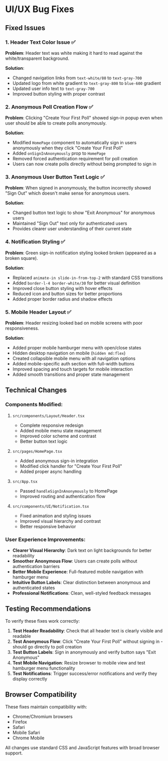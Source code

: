 # UI/UX Bug Fixes

## Fixed Issues

### 1. Header Text Color Issue ✅
**Problem**: Header text was white making it hard to read against the white/transparent background.

**Solution**: 
- Changed navigation links from `text-white/80` to `text-gray-700`
- Updated logo from white gradient to `text-gray-800` to `blue-600` gradient
- Updated user info text to `text-gray-700`
- Improved button styling with proper contrast

### 2. Anonymous Poll Creation Flow ✅
**Problem**: Clicking "Create Your First Poll" showed sign-in popup even when user should be able to create polls anonymously.

**Solution**:
- Modified `HomePage` component to automatically sign in users anonymously when they click "Create Your First Poll"
- Added `onSignInAnonymously` prop to `HomePage`
- Removed forced authentication requirement for poll creation
- Users can now create polls directly without being prompted to sign in

### 3. Anonymous User Button Text Logic ✅
**Problem**: When signed in anonymously, the button incorrectly showed "Sign Out" which doesn't make sense for anonymous users.

**Solution**:
- Changed button text logic to show "Exit Anonymous" for anonymous users
- Maintained "Sign Out" text only for authenticated users
- Provides clearer user understanding of their current state

### 4. Notification Styling ✅
**Problem**: Green sign-in notification styling looked broken (appeared as a broken square).

**Solution**:
- Replaced `animate-in slide-in-from-top-2` with standard CSS transitions
- Added `border-l-4 border-white/30` for better visual definition
- Improved close button styling with hover effects
- Reduced icon and button sizes for better proportions
- Added proper border radius and shadow effects

### 5. Mobile Header Layout ✅
**Problem**: Header resizing looked bad on mobile screens with poor responsiveness.

**Solution**:
- Added proper mobile hamburger menu with open/close states
- Hidden desktop navigation on mobile (`hidden md:flex`)
- Created collapsible mobile menu with all navigation options
- Added mobile-specific auth section with full-width buttons
- Improved spacing and touch targets for mobile interaction
- Added smooth transitions and proper state management

## Technical Changes

### Components Modified:
1. `src/components/Layout/Header.tsx`
   - Complete responsive redesign
   - Added mobile menu state management
   - Improved color scheme and contrast
   - Better button text logic

2. `src/pages/HomePage.tsx`
   - Added anonymous sign-in integration
   - Modified click handler for "Create Your First Poll"
   - Added proper async handling

3. `src/App.tsx`
   - Passed `handleSignInAnonymously` to HomePage
   - Improved routing and authentication flow

4. `src/components/UI/Notification.tsx`
   - Fixed animation and styling issues
   - Improved visual hierarchy and contrast
   - Better responsive behavior

### User Experience Improvements:
- **Clearer Visual Hierarchy**: Dark text on light backgrounds for better readability
- **Smoother Anonymous Flow**: Users can create polls without authentication barriers
- **Better Mobile Experience**: Full-featured mobile navigation with hamburger menu
- **Intuitive Button Labels**: Clear distinction between anonymous and authenticated states
- **Professional Notifications**: Clean, well-styled feedback messages

## Testing Recommendations

To verify these fixes work correctly:

1. **Test Header Readability**: Check that all header text is clearly visible and readable
2. **Test Anonymous Flow**: Click "Create Your First Poll" without signing in - should go directly to poll creation
3. **Test Button Labels**: Sign in anonymously and verify button says "Exit Anonymous"
4. **Test Mobile Navigation**: Resize browser to mobile view and test hamburger menu functionality
5. **Test Notifications**: Trigger success/error notifications and verify they display correctly

## Browser Compatibility

These fixes maintain compatibility with:
- Chrome/Chromium browsers
- Firefox
- Safari
- Mobile Safari
- Chrome Mobile

All changes use standard CSS and JavaScript features with broad browser support.